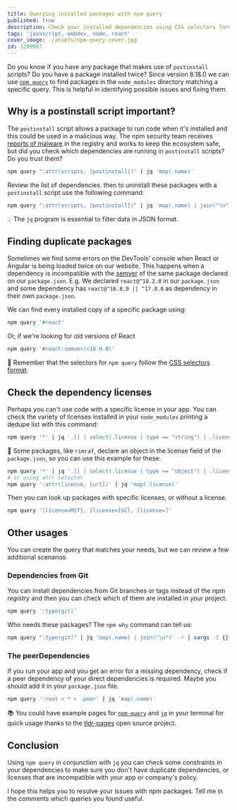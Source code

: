 ```yaml
---
title: Querying installed packages with npm query
published: true
description: Check your installed dependencies using CSS selectors format.
tags: 'javascript, webdev, node, react'
cover_image: ./assets/npm-query-cover.jpg
id: 1209907
---
```


Do you know if you have any package that makes use of `postinstall` scripts? Do you have a package installed twice? Since version 8.18.0 we can use [`npm query`](https://docs.npmjs.com/cli/v8/commands/npm-query) to find packages in the `node_modules` directory matching a specific query.
This is helpful in identifying possible issues and fixing them.

## Why is a postinstall script important?

The `postinstall` script allows a package to run code when it's installed and this could be used in a malicious way. The npm security team receives [reports of malware](https://docs.npmjs.com/reporting-malware-in-an-npm-package) in the registry and works to keep the ecosystem safe, but did you check which dependencies are running in `postinstall` scripts? Do you trust them?

```bash
npm query ":attr(scripts, [postinstall])" | jq 'map(.name)'
```

Review the list of dependencies. then to uninstall these packages with a `postinstall` script use the following command:

```bash
npm query ":attr(scripts, [postinstall])" | jq 'map(.name) | join("\n")' -r | xargs -I {} npm uninstall {}
```

💡 The `jq` program is essential to filter data in JSON format.

## Finding duplicate packages

Sometimes we find some errors on the DevTools' console when React or Angular is being loaded twice on our website. This happens when a dependency is incompatible with the [semver](https://semver.org) of the same package declared on our `package.json`. E.g. We declared `react@^18.2.0` in our `package.json` and some dependency has `react@^16.8.0 || ^17.0.0` as dependency in their own `package.json`.

We can find every installed copy of a specific package using:

```bash
npm query '#react'
```

Or, if we're looking for old versions of React

```bash
npm query '#react:semver(<18.0.0)'
```

🧠 Remember that the selectors for `npm query` follow the [CSS selectors format](https://www.w3schools.com/cssref/css_selectors.asp).

## Check the dependency licenses

Perhaps you can't use code with a specific license in your app. You can check the variety of licenses installed in your `node_modules` printing a dedupe list with this command:

```bash
npm query '*' | jq '.[] | select(.license | type == "string") | .license' -r | sort | uniq
```

🎁 Some packages, like `rimraf`, declare an object in the license field of the `package.json`, so you can use this example for these:

```bash
npm query '*' | jq '.[] | select(.license | type == "object") | .license'
# or using attr selector
npm query ':attr(license, [url])' | jq 'map(.license)'
```

Then you can look up packages with specific licenses, or without a license.

```bash
npm query '[license=MIT], [license=ISC], [license=]'
```

## Other usages

You can create the query that matches your needs, but we can review a few additional scenarios.

### Dependencies from Git

You can install dependencies from Git branches or tags instead of the _npm registry_ and then you can check which of them are installed in your project.

```bash
npm query ':type(git)'
```

Who needs these packages? The `npm why` command can tell us:

```bash
npm query ":type(git)" | jq 'map(.name) | join("\n")' -r | xargs -I {} npm why {}
```

### The peerDependencies

If you run your app and you get an error for a missing dependency, check if a peer dependency of your direct dependencies is required. Maybe you should add it in your `package.json` file.

```bash
npm query ':root > * > .peer' | jq 'map(.name)'
```

📚 You could have example pages for [`npm-query`](https://github.com/tldr-pages/tldr/blob/main/pages/common/npm-query.md) and [`jq`](https://github.com/tldr-pages/tldr/blob/main/pages/common/jq.md) in your terminal for quick usage thanks to the [tldr-pages](https://github.com/tldr-pages/tldr) open source project.

## Conclusion

Using `npm query` in conjunction with `jq` you can check some constraints in your dependencies to make sure you don't have duplicate dependencies, or licenses that are incompatible with your app or company's policy.

I hope this helps you to resolve your issues with npm packages. Tell me in the comments which queries you found useful.
